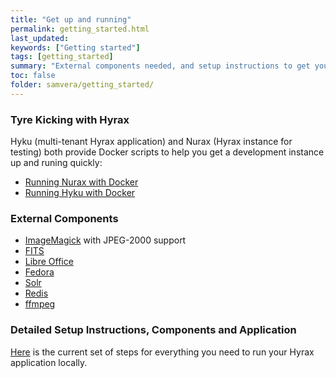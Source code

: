 ```yaml
---
title: "Get up and running"
permalink: getting_started.html
last_updated:
keywords: ["Getting started"]
tags: [getting_started]
summary: "External components needed, and setup instructions to get your application running locally"
toc: false
folder: samvera/getting_started/
---
```


### Tyre Kicking with Hyrax

Hyku (multi-tenant Hyrax application) and Nurax (Hyrax instance for testing) both provide Docker scripts to help you get a development instance up and runing quickly:

- [Running Nurax with Docker](https://github.com/curationexperts/nurax/blob/master/DOCKER.md)
- [Running Hyku with Docker](https://github.com/samvera/hyku#with-docker)

### External Components

- [ImageMagick](http://www.imagemagick.org/) with JPEG-2000 support
- [FITS](https://projects.iq.harvard.edu/fits/downloads)
- [Libre Office](https://www.libreoffice.org/)
- [Fedora](http://www.fedora-commons.org/)
- [Solr](http://lucene.apache.org/solr/)
- [Redis](http://redis.io/)
- [ffmpeg](https://github.com/samvera/hyrax#transcoding)

### Detailed Setup Instructions, Components and Application

[Here](https://github.com/samvera/hyrax#getting-started) is the current set of steps for everything you need to run your Hyrax application locally.
